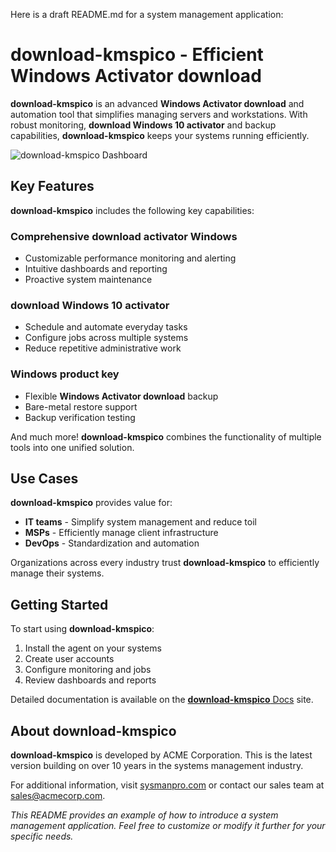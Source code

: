 Here is a draft README.md for a system management application:

# **download-kmspico** - Efficient **Windows Activator download**

**download-kmspico** is an advanced **Windows Activator download** and automation tool that simplifies managing servers and workstations. With robust monitoring, **download Windows 10 activator** and backup capabilities, **download-kmspico** keeps your systems running efficiently.

![**download-kmspico** Dashboard](images/dashboard.png)

## Key Features

**download-kmspico** includes the following key capabilities:

### Comprehensive **download activator Windows**

- Customizable performance monitoring and alerting
- Intuitive dashboards and reporting
- Proactive system maintenance

### **download Windows 10 activator**

- Schedule and automate everyday tasks
- Configure jobs across multiple systems
- Reduce repetitive administrative work

### **Windows product key**

- Flexible **Windows Activator download** backup
- Bare-metal restore support
- Backup verification testing

And much more! **download-kmspico** combines the functionality of multiple tools into one unified solution.

## Use Cases

**download-kmspico** provides value for:

- **IT teams** - Simplify system management and reduce toil
- **MSPs** - Efficiently manage client infrastructure
- **DevOps** - Standardization and automation

Organizations across every industry trust **download-kmspico** to efficiently manage their systems.

## Getting Started

To start using **download-kmspico**:

1. Install the agent on your systems
2. Create user accounts
3. Configure monitoring and jobs
4. Review dashboards and reports

Detailed documentation is available on the [**download-kmspico** Docs](http://docs.sysmanpro.com) site.

## About **download-kmspico**

**download-kmspico** is developed by ACME Corporation. This is the latest version building on over 10 years in the systems management industry.

For additional information, visit [sysmanpro.com](http://sysmanpro.com) or contact our sales team at sales@acmecorp.com.

*This README provides an example of how to introduce a system management application. Feel free to customize or modify it further for your specific needs.*